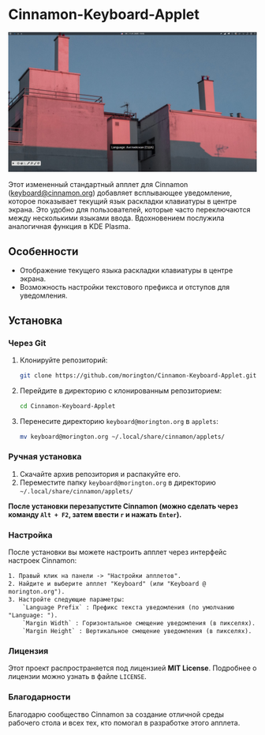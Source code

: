 # Cinnamon-Keyboard-Applet

![Screenshot](screenshot.png)

Этот измененный стандартный апплет для Cinnamon (keyboard@cinnamon.org) добавляет всплывающее уведомление, которое показывает текущий язык раскладки клавиатуры в центре экрана. Это удобно для пользователей, которые часто переключаются между несколькими языками ввода. Вдохновением послужила аналогичная функция в KDE Plasma.

## Особенности

- Отображение текущего языка раскладки клавиатуры в центре экрана.
- Возможность настройки текстового префикса и отступов для уведомления.

## Установка

### Через Git

1. Клонируйте репозиторий:

   ```bash
   git clone https://github.com/morington/Cinnamon-Keyboard-Applet.git
   ```

2. Перейдите в директорию с клонированным репозиторием:

    ```bash
    cd Cinnamon-Keyboard-Applet
    ```

3. Перенесите директорию `keyboard@morington.org` в `applets`:

    ```bash
    mv keyboard@morington.org ~/.local/share/cinnamon/applets/
    ```

### Ручная установка 

1. Скачайте архив репозитория и распакуйте его.
2. Переместите папку `keyboard@morington.org` в директорию `~/.local/share/cinnamon/applets/`

**После установки перезапустите Cinnamon (можно сделать через команду `Alt + F2`, затем ввести `r` и нажать `Enter`).**

### Настройка 

После установки вы можете настроить апплет через интерфейс настроек Cinnamon: 

    1. Правый клик на панели -> "Настройки апплетов".
    2. Найдите и выберите апплет "Keyboard" (или "Keyboard @ morington.org").
    3. Настройте следующие параметры:
        `Language Prefix` : Префикс текста уведомления (по умолчанию "Language: ").
        `Margin Width` : Горизонтальное смещение уведомления (в пикселях).
        `Margin Height` : Вертикальное смещение уведомления (в пикселях).

### Лицензия 

Этот проект распространяется под лицензией **MIT License**. Подробнее о лицензии можно узнать в файле `LICENSE`.

### Благодарности 

Благодарю сообщество Cinnamon за создание отличной среды рабочего стола и всех тех, кто помогал в разработке этого апплета.





